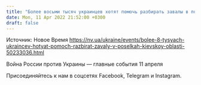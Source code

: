 ```yaml
---
title: "Более восьми тысяч украинцев хотят помочь разбирать завалы в поселках Киевской области, которые пострадали от российских оккупантов — ГСЧС"
date: Mon, 11 Apr 2022 21:52:00 +0300
draft: false
---
```

Источник: Новое Время https://nv.ua/ukraine/events/bolee-8-tysyach-ukraincev-hotyat-pomoch-razbirat-zavaly-v-poselkah-kievskoy-oblasti-50233036.html


Война России против Украины — главные события 11 апреля

Присоединяйтесь к нам в соцсетях Facebook, Telegram и Instagram.
